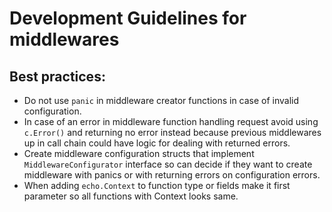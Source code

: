 # Development Guidelines for middlewares

## Best practices:

* Do not use `panic` in middleware creator functions in case of invalid configuration.
* In case of an error in middleware function handling request avoid using `c.Error()` and returning no error instead
  because previous middlewares up in call chain could have logic for dealing with returned errors.
* Create middleware configuration structs that implement `MiddlewareConfigurator` interface so can decide if they
  want to create middleware with panics or with returning errors on configuration errors.
* When adding `echo.Context` to function type or fields make it first parameter so all functions with Context looks same.

